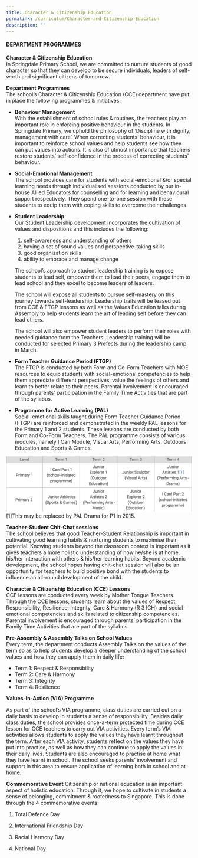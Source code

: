```yaml
---
title: Character & Citizenship Education
permalink: /curriculum/Character-and-Citizenship-Education
description: ""
---
```

#### DEPARTMENT PROGRAMMES

  
**Character & Citizenship Education**<br>
In Springdale Primary School, we are committed to nurture students of good character so that they can develop to be secure individuals, leaders of self-worth and significant citizens of tomorrow.  
  
**Department Programmes**<br>
The school’s Character & Citizenship Education (CCE) department have put in place the following programmes & initiatives:   
  

*   **Behaviour Management**<br>
With the establishment of school rules & routines, the teachers play an important role in enforcing positive behaviour in the students. In Springdale Primary, we uphold the philosophy of ‘Discipline with dignity, management with care’. When correcting students’ behaviour, it is important to reinforce school values and help students see how they can put values into actions. It is also of utmost importance that teachers restore students’ self-confidence in the process of correcting students’ behaviour.  
      
    
*   **Social-Emotional Management**<br>
		The school provides care for students with social-emotional &/or special learning needs through individualised sessions conducted by our in-house Allied Educators for counselling and for learning and behavioural support respectively. They spend one-to-one session with these students to equip them with coping skills to overcome their challenges.  
      
    
*   **Student Leadership**<br>
    Our Student Leadership development incorporates the cultivation of values and dispositions and this includes the following:
    
    1.  self-awareness and understanding of others
    2.  having a set of sound values and perspective-taking skills
    3.  good organization skills
    4.  ability to embrace and manage change
    
    The school’s approach to student leadership training is to expose students to lead self, empower them to lead their peers, engage them to lead school and they excel to become leaders of leaders.  
    
    The school will expose all students to pursue self-mastery on this journey towards self-leadership. Leadership traits will be teased out from CCE & FTGP lessons as well as the Values Education talks during Assembly to help students learn the art of leading self before they can lead others.
    
    The school will also empower student leaders to perform their roles with needed guidance from the Teachers. Leadership training will be conducted for selected Primary 3 Prefects during the leadership camp in March.
    
*   **Form Teacher Guidance Period (FTGP)**<br>
The FTGP is conducted by both Form and Co-Form Teachers with MOE resources to equip students with social-emotional competencies to help them appreciate different perspectives, value the feelings of others and learn to better relate to their peers. Parental involvement is encouraged through parents’ participation in the Family Time Activities that are part of the syllabus.  
    
*   **Programme for Active Learning (PAL)**<br>
		Social-emotional skills taught during Form Teacher Guidance Period (FTGP) are reinforced and demonstrated in the weekly PAL lessons for the Primary 1 and 2 students. These lessons are conducted by both Form and Co-Form Teachers. The PAL programme consists of various modules, namely I Can Module, Visual Arts, Performing Arts, Outdoors Education and Sports & Games.
		
![](/images/cce.png) 
[1]This may be replaced by PAL Drama for P1 in 2015.  
      
   **Teacher-Student Chit-Chat sessions**<br>
		The school believes that good Teacher-Student Relationship is important in cultivating good learning habits & nurturing students to maximise their potential. Knowing students beyond the classroom context is important as it gives teachers a more holistic understanding of how he/she is at home, his/her interaction with others & his/her learning habits. Beyond academic development, the school hopes having chit-chat session will also be an opportunity for teachers to build positive bond with the students to influence an all-round development of the child.  
      
   **Character & Citizenship Education (CCE) Lessons**<br>
		CCE lessons are conducted every week by Mother Tongue Teachers. Through the CCE lessons, students learn about the values of Respect, Responsibility, Resilience, Integrity, Care & Harmony (R 3 ICH) and social-emotional competencies and skills related to citizenship competencies. Parental involvement is encouraged through parents’ participation in the Family Time Activities that are part of the syllabus.  
      
   **Pre-Assembly & Assembly Talks on School Values**<br>
		Every term, the department conducts Assembly Talks on the values of the term so as to help students develop a deeper understanding of the school values and how they can apply them in daily life:  
      
    
*   Term 1: Respect & Responsibility
*   Term 2: Care & Harmony
*   Term 3: Integrity
*   Term 4: Resilience

**Values-In-Action (VIA) Programme**

As part of the school’s VIA programme, class duties are carried out on a daily basis to develop in students a sense of responsibility. Besides daily class duties, the school provides once-a-term protected time during CCE lesson for CCE teachers to carry out VIA activities. Every term’s VIA activities allows students to apply the values they have learnt throughout the term. After each VIA activity, students reflect on the values they have put into practise, as well as how they can continue to apply the values in their daily lives. Students are also encouraged to practise at home what they have learnt in school. The school seeks parents’ involvement and support in this area to ensure application of learning both in school and at home.  
  
**Commemorative Event**
Citizenship or national education is an important aspect of holistic education. Through it, we hope to cultivate in students a sense of belonging, commitment & rootedness to Singapore. This is done through the 4 commemorative events:  
  

1.  Total Defence Day   
    
2.  International Friendship Day   
    
3.  Racial Harmony Day  
    
4.  National Day
